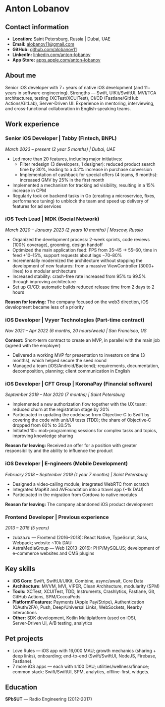 # Anton Lobanov

## Contact information
- **Location:** Saint Petersburg, Russia | Dubai, UAE
- **Email:** alobanov11@gmail.com
- **GitHub:** [github.com/alobanov11](https://github.com/alobanov11)
- **LinkedIn:** [linkedin.com/anton-lobanov](https://www.linkedin.com/in/anton-lobanov-7456351a3/)
- **App Store:** [apps.apple.com/anton-lobanov](https://apps.apple.com/tr/developer/anton-lobanov/id1533690815?see-all=i-phone-apps)

## About me
Senior iOS developer with 7+ years of native iOS development (and 11+ years in software engineering). Strengths — Swift, UIKit/SwiftUI, MVI/TCA architectures, testing (XCTest/XCUITest), CI/CD (Fastlane/GitHub Actions/GitLab), Server‑Driven UI. Experience in mentoring, interviewing, and cross‑functional collaboration in English‑speaking teams.

## Work experience

### Senior iOS Developer | Tabby (Fintech, BNPL)
*March 2023 – present (2 year 5 months) | Dubai, UAE*

- Led more than 20 features, including major initiatives:
	- Filter redesign (3 developers, 1 designer): reduced product search time by 30%, leading to a 4.2% increase in purchase conversion
	- Implementation of cashback for special offers (4 teams, 6 months): increased GMV by 25% in the first month
- Implemented a mechanism for tracking ad visibility, resulting in a 15% increase in CPM
- Regularly took on backend tasks in Go (creating a microservice, fixes, performance tuning) to unblock the team and speed up delivery of features for ad services

### iOS Tech Lead | MDK (Social Network)
*March 2020 – January 2023 (2 years 10 months) | Moscow, Russia*

- Organized the development process: 2-week sprints, code reviews (100% coverage), grooming, design handoff
- Optimized the main application feed: FPS from 35–45 → 55–60, time in feed +10–15%, support requests about lags −70–80%
- Incrementally modernized the architecture without stopping the development of new features: from a massive ViewController (3000+ lines) to a modular architecture
- Increased stability: crash-free rate increased from 95% to 99.5% through improving architecture
- Set up CI/CD: automatic builds reduced release time from 2 days to 2 hours

**Reason for leaving:** The company focused on the web3 direction, iOS development became less of a priority

### iOS Developer | Vyyer Technologies (Part-time contract)
*Nov 2021 – Apr 2022 (6 months, 20 hours/week) | San Francisco, US*

**Context:** Short-term contract to create an MVP, in parallel with the main job (agreed with the employer)

- Delivered a working MVP for presentation to investors on time (3 months), which helped secure the seed round
- Managed a team (iOS/Android/Backend); requirements, documentation, decomposition, planning; client communication in English

### iOS Developer | CFT Group | KoronaPay (Financial software)
*September 2019 – Mar 2020 (7 months) | Saint Petersburg*

- Implemented a new authorization flow together with the UX team: reduced churn at the registration stage by 20%
- Participated in updating the codebase from Objective‑C to Swift by covering the code with unit/UI tests (TDD); the share of Objective‑C dropped from 60% to 30.5%
- Initiated 10+ mob‑programming sessions for complex tasks and topics, improving knowledge sharing

**Reason for leaving:** Received an offer for a position with greater responsibility and the ability to influence the product

### iOS Developer | E-ngineers (Mobile Development)
*February 2018 – September 2019 (1 year 7 months) | Saint Petersburg*

- Designed a video‑calling module; integrated WebRTC from scratch
- Integrated MapKit and AVFoundation into a travel app (~1k DAU)
- Participated in the migration from Cordova to native modules

**Reason for leaving:** The company abandoned iOS product development

### Frontend Developer | Previous experience
*2013 – 2018 (5 years)*

- zubza.ru — Frontend (2016–2018): React Native, TypeScript, Sass, Webpack; website ~10k DAU
- AstraMediaGroup — Web (2013–2016): PHP/MySQL/JS; development of e-commerce websites and CMS plugins

## Key skills

- **iOS Core:** Swift, SwiftUI/UIKit, Combine, async/await, Core Data
- **Architecture:** MVVM, MVI, VIPER, Clean Architecture, modularity (SPM)
- **Tools:** XCTest, XCUITest, TDD, Instruments, Crashlytics, Fastlane, Git, GitHub Actions, SPM/CocoaPods
- **Platform/Features:** Payments (Apple Pay/Stripe), Authentication (OAuth/2FA), Push, Deep/Universal Links, WebSockets, Nearby Interactions
- **Other:** SDK development, Kotlin Multiplatform (used on iOS), Server‑Driven UI, A/B testing, analytics

## Pet projects
- Love Rules — iOS app with 16,000 MAU; growth mechanics (sharing + deep links), onboarding; end-to-end (Swift/SwiftUI, NodeJS, Firebase, Fastlane).
- 7 more iOS apps — each with ≥100 DAU; utilities/wellness/finance; common stack: Swift/SwiftUI, SPM, analytics, offline-first, widgets.

## Education
**SPbSUT** — Radio Engineering (2012-2017)